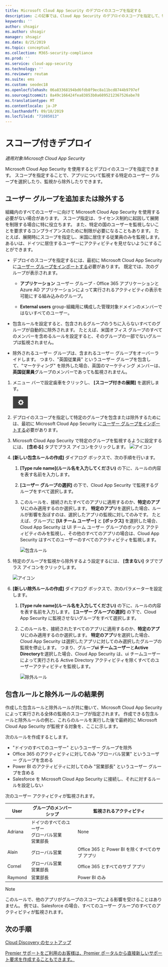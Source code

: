 ```yaml
---
title: Microsoft Cloud App Security のデプロイのスコープを指定する
description: この記事では、Cloud App Security のデプロイのスコープを指定して、特定のユーザーやグループを含めたり除外したりする方法について説明します。
keywords: ''
author: shsagir
ms.author: shsagir
manager: shsagir
ms.date: 8/25/2019
ms.topic: conceptual
ms.collection: M365-security-compliance
ms.prod: ''
ms.service: cloud-app-security
ms.technology: ''
ms.reviewer: reutam
ms.suite: ems
ms.custom: seodec18
ms.openlocfilehash: 06a83368194bd6fdb8f9ec8a11bcd8744b9797ef
ms.sourcegitcommit: 8a49c166424fea83853b0a6895212367526abe78
ms.translationtype: MT
ms.contentlocale: ja-JP
ms.lasthandoff: 09/18/2019
ms.locfileid: "71085013"
---
```

# スコープ付きデプロイ <a name="scoped-deployment"></a> 

*適用対象:Microsoft Cloud App Security*

Microsoft Cloud App Security を使用するとデプロイのスコープを指定できます。 スコープを指定することで、アプリについて監視する特定のユーザー グループを選択したり、監視から除外したりできます。

## <a name="include-or-exclude-user-groups"></a>ユーザー グループを追加または除外する

組織内のすべてのユーザーに向けて Microsoft Cloud App Security を使用する必要がない場合があります。 スコープ指定は、ライセンス制約に起因して展開を制限する場合に特に役立ちます。 また、特定の国のユーザーを監視しないことを要求するコンプライアンスのために制限が必要になることもあります。 たとえば、展開時にスコープを指定し、米国に居住する従業員のみを監視します。 あるいは、ドイツに居住するユーザーにアクティビティを見せないようにすることができます。

- デプロイのスコープを指定するには、最初に Microsoft Cloud App Security に[ユーザー グループをインポートする](user-groups.md)必要があります。 既定では、次のグループが表示されます。

    - **アプリケーション** ユーザー グループ - Office 365 アプリケーションと Azure AD アプリケーションによって実行されるアクティビティの表示を可能にする組み込みのグループ。

    - **External users** group-組織用に構成した管理対象ドメインのメンバーではないすべてのユーザー。

- 包含ルールを設定すると、包含されるグループのうちに入らないすべてのグループが自動的に除外されます。 たとえば、米国オフィス グループのすべてのメンバーを含めるルールを設定すると、そのグループの一部でないグループは監視されません。

- 除外されるユーザー グループは、含まれるユーザー グループをオーバーライドします。 つまり、"英国従業員" というユーザー グループを包含して、"マーケティング" を除外した場合、英国のマーケティング メンバーは、**英国従業員**グループのメンバーであっても監視されません。

1. メニュー バーで設定歯車をクリックし、 **[スコープ付きの展開]** を選択します。  

    ![設定アイコン](./media/settings-icon.png "設定アイコン")

2. デプロイのスコープを指定して特定のグループを包含または除外するためには、最初に Microsoft Cloud App Security に[ユーザー グループをインポートする](user-groups.md)必要があります。

3. Microsoft Cloud App Security で特定のグループを監視するように設定するには、 **[含める]** タブでプラス アイコンをクリックします。
    ![アイコン](./media/plus-icon.png)

4. **[新しい包含ルールの作成]** ダイアログ ボックスで、次の手順を行います。

    1. **[Type rule name]\(ルール名を入力してください\)** の下に、ルールの内容を表す名前を入力します。
    2. **[ユーザー グループの選択]** の下で、Cloud App Security で監視するグループをすべて選択します。
    3. このルールを、接続されたすべてのアプリに適用するのか、**特定のアプリ**にのみ適用するのか選択します。 **特定のアプリ**を選択した場合、ルールが影響を及ぼすのは、選択したアプリの監視に対してのみです。 たとえば、グループに **[UI チーム ユーザー]** と **[ボックス]** を選択した場合、Cloud App Security は UI チーム ユーザー グループのボックス アクティビティのみを監視し、その他のすべてのアプリの場合は、Cloud App Security はすべてのユーザーのすべてのアクティビティを監視します。

        ![包含ルール](./media/include-rule.png)

5. 特定のグループを監視から除外するよう設定するには、 **[含まない]** タブでプラス アイコンをクリックします。

   ![アイコン](./media/plus-icon.png)

6. **[新しい除外ルールの作成]** ダイアログ ボックスで、次のパラメーターを設定します。

    1. **[Type rule name]\(ルール名を入力してください\)** の下に、ルールの内容を表す名前を入力します。
    **[ユーザー グループの選択]** の下で、Cloud App Security に監視させないグループをすべて選択します。
    2. このルールを、接続されたすべてのアプリに適用するのか、**特定のアプリ**にのみ適用するのか選択します。 **特定のアプリ**を選択した場合、Cloud App Security は選択したアプリに対してのみ選択したグループの監視を停止します。 つまり、グループ**ui チームユーザー**と**Active Directory**を選択した場合、Cloud App Security は、ui チームユーザーによって実行される Active Directory アクティビティを除くすべてのユーザーアクティビティを監視します。

       ![除外ルール](./media/exclude-rule.png)

## <a name="example-results-for-include-and-exclude-rules"></a>包含ルールと除外ルールの結果例

作成した包含ルールと除外ルールが共に働いて、Microsoft Cloud App Security によって実行される全体の監視のスコープが指定されます。 作成できる包含ルールと除外ルールの例と、これらのルールを実行した後で最終的に Microsoft Cloud App Security が監視する対象を、ここに示します。

次のルールを作成するとします。

- "ドイツのすべてのユーザー" というユーザー グループを除外
- Office 365 のアクティビティに対してのみ "グローバル営業" というユーザー グループを含める
- Power BI のアクティビティに対してのみ "営業部長" というユーザー グループを含める
- Salesforce を Microsoft Cloud App Security に接続し、それに対するルールを設定しない

次のユーザー アクティビティが監視されます。

|User|グループのメンバーシップ|監視されるアクティビティ|
|----|----|----|
|Adriana|ドイツのすべてのユーザー<br>グローバル営業<br>営業部長|None|
|Alain|グローバル営業|Office 365 と Power BI を除くすべてのサブ アプリ|
|Cornel|グローバル営業<br>営業部長|Office 365 とすべてのサブ アプリ|
|Raymond|営業部長|Power BI のみ|

> [!NOTE]
> このルールで、他のアプリがグループのスコープによる影響を受けることはありません。
> 例では、Salesforce の場合、すべてのユーザー グループのすべてのアクティビティが監視されます。

## <a name="next-steps"></a>次の手順

[Cloud Discovery のセットアップ](set-up-cloud-discovery.md)

[Premier サポートをご利用のお客様は、Premier ポータルから直接新しいサポート要求を作成することもできます。](https://premier.microsoft.com/)  
